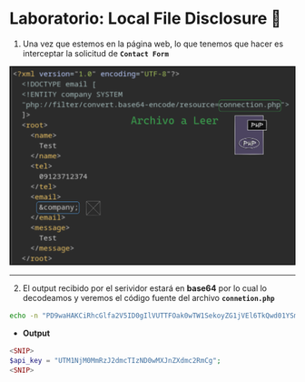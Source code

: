 # Laboratorio: Local File Disclosure 📁

1. Una vez que estemos en la página web, lo que tenemos que hacer es interceptar la solicitud de **`Contact Form`**

<p align="center">
    <img src="./assets/XML/01-XXE.PNG">
</p>

---

2. El output recibido por el serividor estará en **base64** por lo cual lo decodeamos y veremos el código fuente del archivo **`connetion.php`**

```bash
echo -n "PD9waHAKCiRhcGlfa2V5ID0gIlVUTTFOak0wTW1SekoyZG1jVEl6TkQwd01YSm5aWGRtYzJSbUNnIjsKCnRyeSB7CgkkY29ubiA9IHBnX2Nvbm5lY3QoImhvc3Q9bG9jYWxob3N0IHBvcnQ9NTQzMiBkYm5hbWU9dXNlcnMgdXNlcj1wb3N0Z3JlcyBwYXNzd29yZD1pVWVyXnZkKGUxUGw5Iik7Cn0KCmNhdGNoICggZXhjZXB0aW9uICRlICkgewogCWVjaG8gJGUtPmdldE1lc3NhZ2UoKTsKfQoKPz4K" | base64 -d
```

* **Output**
```php
<SNIP>
$api_key = "UTM1NjM0MmRzJ2dmcTIzND0wMXJnZXdmc2RmCg";
<SNIP>
```

